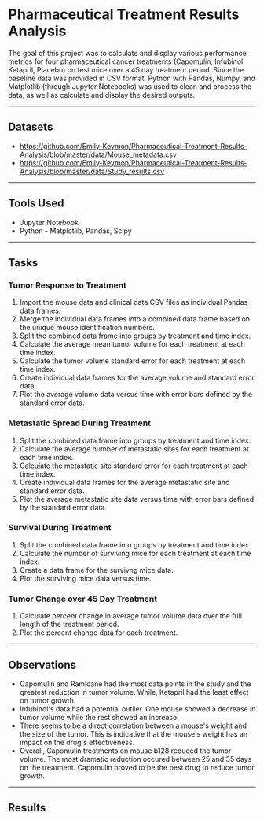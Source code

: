 # Pharmaceutical Treatment Results Analysis

The goal of this project was to calculate and display various performance metrics for four pharmaceutical cancer treatments (Capomulin, Infubinol, Ketapril, Placebo) on test mice over a 45 day treatment period. Since the baseline data was provided in CSV format, Python with Pandas, Numpy, and Matplotlib (through Jupyter Notebooks) was used to clean and process the data, as well as calculate and display the desired outputs.

---
## Datasets
* https://github.com/Emily-Keymon/Pharmaceutical-Treatment-Results-Analysis/blob/master/data/Mouse_metadata.csv
* https://github.com/Emily-Keymon/Pharmaceutical-Treatment-Results-Analysis/blob/master/data/Study_results.csv


---
## Tools Used
*  Jupyter Notebook
*  Python - Matplotlib, Pandas, Scipy


---
## Tasks
### Tumor Response to Treatment
1.  Import the mouse data and clinical data CSV files as individual Pandas data frames.
2.  Merge the individual data frames into a combined data frame based on the unique mouse identification numbers.
3.  Split the combined data frame into groups by treatment and time index.
4.  Calculate the average mean tumor volume for each treatment at each time index.
5.  Calculate the tumor volume standard error for each treatment at each time index.
6.  Create individual data frames for the average volume and standard error data.
7.  Plot the average volume data versus time with error bars defined by the standard error data.

### Metastatic Spread During Treatment
1.  Split the combined data frame into groups by treatment and time index.
2.  Calculate the average number of metastatic sites for each treatment at each time index.
3.  Calculate the metastatic site standard error for each treatment at each time index.
4.  Create individual data frames for the average metastatic site and standard error data.
5.  Plot the average metastatic site data versus time with error bars defined by the standard error data.  

### Survival During Treatment
1.  Split the combined data frame into groups by treatment and time index.
2.  Calculate the number of surviving mice for each treatment at each time index.
3.  Create a data frame for the survivng mice data.
4.  Plot the surviving mice data versus time.

### Tumor Change over 45 Day Treatment
1.  Calculate percent change in average tumor volume data over the full length of the treatment period.
2.  Plot the percent change data for each treatment.

---
## Observations
* Capomulin and Ramicane had the most data points in the study and the greatest reduction in tumor volume. While, Ketapril had the least effect on tumor growth.
* Infubinol's data had a potential outlier. One mouse showed a decrease in tumor volume while the rest showed an increase.
* There seems to be a direct correlation between a mouse's weight and the size of the tumor. This is indicative that the mouse's weight has an impact on the drug's effectiveness.
* Overall, Capomulin treatments on mouse b128 reduced the tumor volume. The most dramatic reduction occured between 25 and 35 days on the treatment. Capomulin proved to be the best drug to reduce tumor growth.

---
## Results
